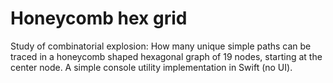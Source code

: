 # Honeycomb hex grid

Study of combinatorial explosion:
How many unique simple paths can be traced in a honeycomb shaped hexagonal graph of 19 nodes, starting at the center node.
A simple console utility implementation in Swift (no UI).

